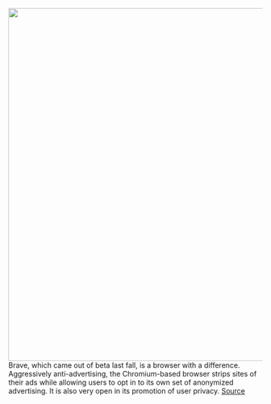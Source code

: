 <img src='https://cdn.vox-cdn.com/thumbor/kW54VTgBfEy-Z2CaBaP3DrEuPPQ=/0x0:2040x1360/1200x800/filters:focal(857x517:1183x843)/cdn.vox-cdn.com/uploads/chorus_image/image/66312953/acastro_200211_3900_Brave_0001.0.0.jpg' width='700px' /><br/>
Brave, which came out of beta last fall, is a browser with a difference. Aggressively anti-advertising, the Chromium-based browser strips sites of their ads while allowing users to opt in to its own set of anonymized advertising. It is also very open in its promotion of user privacy.
<a href='https://www.theverge.com/2020/2/14/21128019/brave-privacy-tools-private-network-browser-settings-security'> Source <a/>